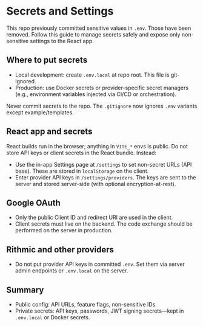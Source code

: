 # Secrets and Settings

This repo previously committed sensitive values in `.env`. Those have been removed. Follow this guide to manage secrets safely and expose only non-sensitive settings to the React app.

## Where to put secrets

- Local development: create `.env.local` at repo root. This file is git-ignored.
- Production: use Docker secrets or provider-specific secret managers (e.g., environment variables injected via CI/CD or orchestration).

Never commit secrets to the repo. The `.gitignore` now ignores `.env` variants except example/templates.

## React app and secrets

React builds run in the browser; anything in `VITE_*` envs is public. Do not store API keys or client secrets in the React bundle. Instead:

- Use the in-app Settings page at `/settings` to set non-secret URLs (API base). These are stored in `localStorage` on the client.
- Enter provider API keys in `/settings/providers`. The keys are sent to the server and stored server-side (with optional encryption-at-rest).

## Google OAuth

- Only the public Client ID and redirect URI are used in the client.
- Client secrets must live on the backend. The code exchange should be performed on the server in production.

## Rithmic and other providers

- Do not put provider API keys in committed `.env`. Set them via server admin endpoints or `.env.local` on the server.

## Summary

- Public config: API URLs, feature flags, non-sensitive IDs.
- Private secrets: API keys, passwords, JWT signing secrets—kept in `.env.local` or Docker secrets.
